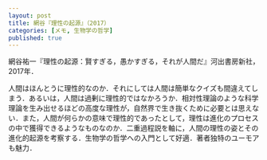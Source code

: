 ```yaml
---
layout: post
title: 網谷『理性の起源』（2017）
categories: [メモ, 生物学の哲学]
published: true
---
```


網谷祐一『理性の起源：賢すぎる，愚かすぎる，それが人間だ』河出書房新社，2017年．

人間はほんとうに理性的なのか．それにしては人間は簡単なクイズも間違えてしまう．あるいは，人間は過剰に理性的ではなかろうか．相対性理論のような科学理論を生み出せるほどの高度な理性が，自然界で生き抜くために必要とは思えない．また，人間が何らかの意味で理性的であったとして，理性は進化のプロセスの中で獲得できるようなものなのか．二重過程説を軸に，人間の理性の姿とその進化的起源を考察する．生物学の哲学への入門として好適．著者独特のユーモアも魅力．

